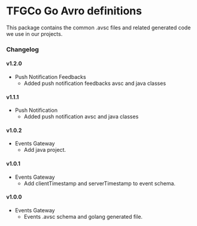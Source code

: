 TFGCo Go Avro definitions
=========================

This package contains the common .avsc files and related generated code we use in our projects.


### Changelog

#### v1.2.0

* Push Notification Feedbacks
  * Added push notification feedbacks avsc and java classes

#### v1.1.1

* Push Notification
  * Added push notification avsc and java classes

#### v1.0.2

* Events Gateway
  * Add java project.

#### v1.0.1

* Events Gateway
  * Add clientTimestamp and serverTimestamp to event schema.

#### v1.0.0

* Events Gateway
  * Events .avsc schema and golang generated file.
